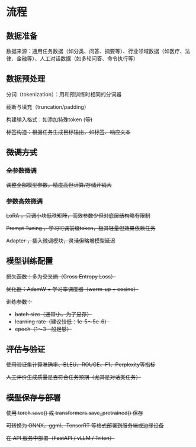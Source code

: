 # 流程
## 数据准备
数据来源：通用任务数据（如分类、问答、摘要等）、行业领域数据（如医疗、法律、金融等）、人工对话数据（如多轮问答、命令执行等）
## 数据预处理
分词（tokenization）：用和预训练时相同的分词器

截断与填充（truncation/padding）

构建输入格式：如添加特殊token (<s>等)

标签构造：根据任务生成目标输出，如标签、响应文本
## 微调方式
### 全参数微调
调整全部模型参数，精度高但计算/存储开销大
### 参数高效微调
LoRA ，只调小块低秩矩阵，高效参数少但对底层结构略有限制

Prompt Tuning	，学习可调前缀token，极其轻量但效果依赖任务

Adapter	，插入微调模块，灵活但略增模型延迟
## 模型训练配置
损失函数：多为交叉熵（Cross Entropy Loss）

优化器：AdamW + 学习率调度器（warm-up + cosine）

训练参数：
  - batch size（通常小，为了显存）
  - learning rate（建议较低：1e-5～5e-6）
  - epoch（1～3一般足够）
## 评估与验证
使用验证集计算准确率、BLEU、ROUGE、F1、Perplexity等指标

人工评价生成质量是否符合任务预期（尤其是对话类任务）
## 模型保存与部署
使用 torch.save() 或 transformers.save_pretrained() 保存

可转换为 ONNX、ggml、TensorRT 等格式部署到服务端或边缘设备

在 API 服务中部署（FastAPI / vLLM / Triton）


